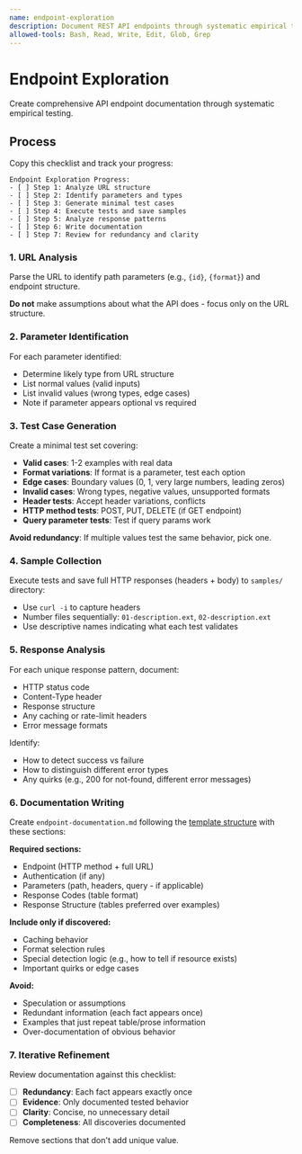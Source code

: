 ```yaml
---
name: endpoint-exploration
description: Document REST API endpoints through systematic empirical testing. Analyzes URL structure, generates minimal test cases, executes requests, and produces concise API documentation. Use when exploring undocumented APIs, reverse-engineering endpoints, or creating integration documentation.
allowed-tools: Bash, Read, Write, Edit, Glob, Grep
---
```


# Endpoint Exploration

Create comprehensive API endpoint documentation through systematic empirical testing.

## Process

Copy this checklist and track your progress:

```
Endpoint Exploration Progress:
- [ ] Step 1: Analyze URL structure
- [ ] Step 2: Identify parameters and types
- [ ] Step 3: Generate minimal test cases
- [ ] Step 4: Execute tests and save samples
- [ ] Step 5: Analyze response patterns
- [ ] Step 6: Write documentation
- [ ] Step 7: Review for redundancy and clarity
```

### 1. URL Analysis

Parse the URL to identify path parameters (e.g., `{id}`, `{format}`) and endpoint structure.

**Do not** make assumptions about what the API does - focus only on the URL structure.

### 2. Parameter Identification

For each parameter identified:
- Determine likely type from URL structure
- List normal values (valid inputs)
- List invalid values (wrong types, edge cases)
- Note if parameter appears optional vs required

### 3. Test Case Generation

Create a minimal test set covering:
- **Valid cases**: 1-2 examples with real data
- **Format variations**: If format is a parameter, test each option
- **Edge cases**: Boundary values (0, 1, very large numbers, leading zeros)
- **Invalid cases**: Wrong types, negative values, unsupported formats
- **Header tests**: Accept header variations, conflicts
- **HTTP method tests**: POST, PUT, DELETE (if GET endpoint)
- **Query parameter tests**: Test if query params work

**Avoid redundancy**: If multiple values test the same behavior, pick one.

### 4. Sample Collection

Execute tests and save full HTTP responses (headers + body) to `samples/` directory:
- Use `curl -i` to capture headers
- Number files sequentially: `01-description.ext`, `02-description.ext`
- Use descriptive names indicating what each test validates

### 5. Response Analysis

For each unique response pattern, document:
- HTTP status code
- Content-Type header
- Response structure
- Any caching or rate-limit headers
- Error message formats

Identify:
- How to detect success vs failure
- How to distinguish different error types
- Any quirks (e.g., 200 for not-found, different error messages)

### 6. Documentation Writing

Create `endpoint-documentation.md` following the [template structure](./templates/endpoint-documentation.md) with these sections:

**Required sections:**
- Endpoint (HTTP method + full URL)
- Authentication (if any)
- Parameters (path, headers, query - if applicable)
- Response Codes (table format)
- Response Structure (tables preferred over examples)

**Include only if discovered:**
- Caching behavior
- Format selection rules
- Special detection logic (e.g., how to tell if resource exists)
- Important quirks or edge cases

**Avoid:**
- Speculation or assumptions
- Redundant information (each fact appears once)
- Examples that just repeat table/prose information
- Over-documentation of obvious behavior

### 7. Iterative Refinement

Review documentation against this checklist:
- [ ] **Redundancy**: Each fact appears exactly once
- [ ] **Evidence**: Only documented tested behavior
- [ ] **Clarity**: Concise, no unnecessary detail
- [ ] **Completeness**: All discoveries documented

Remove sections that don't add unique value.
